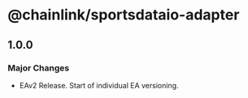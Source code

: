 # @chainlink/sportsdataio-adapter

## 1.0.0

### Major Changes

- EAv2 Release. Start of individual EA versioning.
